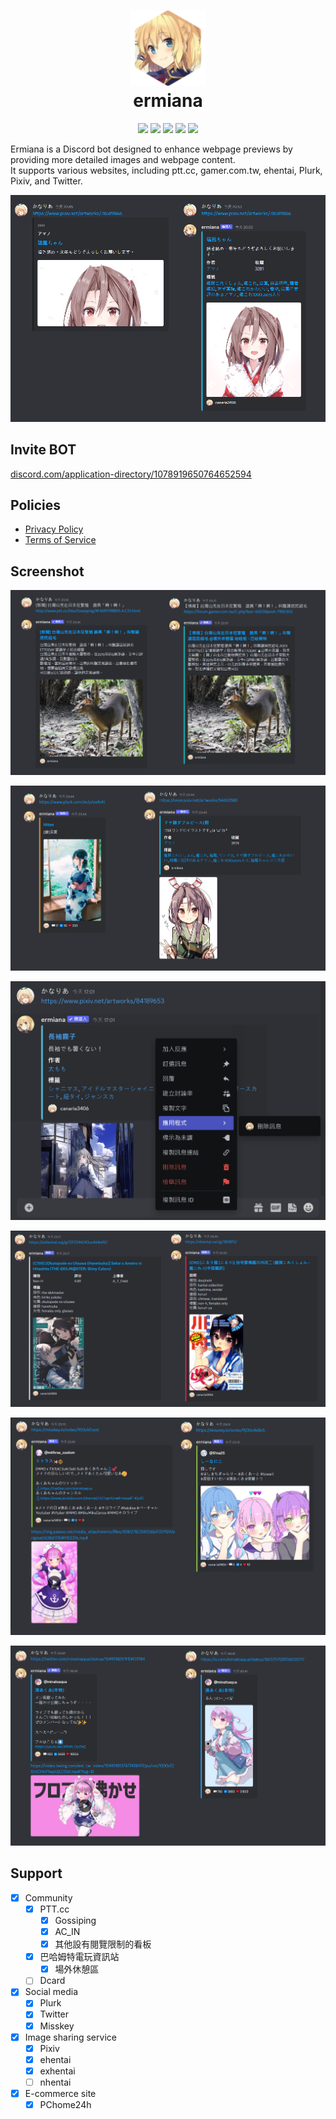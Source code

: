 <h1 align="center">
    <img width="120" height="120" src="pic/logo.svg" alt=""><br>
    ermiana
</h1>

<p align="center">
    <a href="https://github.com/canaria3406/ermiana/blob/master/LICENSE"><img src="https://img.shields.io/github/license/canaria3406/ermiana?style=flat-square"></a>
    <a href="https://github.com/canaria3406/ermiana"><img src="https://img.shields.io/github/stars/canaria3406/ermiana?style=flat-square"></a>
    <a href="https://discord.com/application-directory/1078919650764652594"><img src="https://img.shields.io/endpoint?url=https%3A%2F%2Fermiana-count.canaria.cc%2F&style=flat-square&logo=Discord&logoColor=white&cacheSeconds=7200"></a>
    <a href="https://discord.com/api/oauth2/authorize?client_id=1078919650764652594&permissions=274878000128&scope=bot%20applications.commands"><img src="https://img.shields.io/badge/invite-%E2%9C%94%20BOT-7289da?style=flat-square&logo=discord&logoColor=white"></a>
    <a href="https://discord.gg/QBwjpHcMyw"><img src="https://img.shields.io/discord/1172363356406042684?style=flat-square&logo=Discord&logoColor=white&label=support&color=yellow"></a>
</p>

Ermiana is a Discord bot designed to enhance webpage previews by providing more detailed images and webpage content.  
It supports various websites, including ptt.cc, gamer.com.tw, ehentai, Plurk, Pixiv, and Twitter.  

![demo](pic/demo1.png)

## Invite BOT

[discord.com/application-directory/1078919650764652594](https://discord.com/application-directory/1078919650764652594)

## Policies

- [Privacy Policy](doc/privacy-policy.md)
- [Terms of Service](doc/terms-of-service.md)

## Screenshot

![demo](pic/demo2.png)

![demo](pic/demo7.png)

![demo](pic/demo6.png)

![demo](pic/demo3.png)

![demo](pic/demo5.png)

![demo](pic/demo4.png)

## Support

- [x] Community
  - [x] PTT.cc
    - [x] Gossiping
    - [x] AC_IN
    - [x] 其他設有閱覽限制的看板
  - [x] 巴哈姆特電玩資訊站
    - [x] 場外休憩區
  - [ ] Dcard
- [x] Social media
  - [x] Plurk
  - [x] Twitter
  - [x] Misskey
- [x] Image sharing service
  - [x] Pixiv
  - [x] ehentai
  - [x] exhentai
  - [ ] nhentai
- [x] E-commerce site
  - [x] PChome24h
